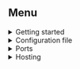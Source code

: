 ## Menu

<details>
  <summary>Getting started</summary>

- [Introduction](docs/GettingStarted.md#introduction)
- [System requirements](docs/GettingStarted.md#system_requirements)
- [Installation](docs/GettingStarted.md#installation)
- [Login](docs/GettingStarted.md#login)
- [Project Initialization](docs/GettingStarted.md#project_initialization)
- [Launching a project in the cloud](docs/GettingStarted.md#launching_a_project_in_the_cloud)
</details>

<details>
  <summary>Configuration file</summary>

- [Example configuration file](docs/ConfigFile.md#example_configuration_file)
- [Top level configuration file fields](docs/ConfigFile.md#top_level_configuration_file_fields)
- [Service configuration fields](docs/ConfigFile.md#service_configuration_fields)
- [Using your own domain](docs/ConfigFile.md#using_your_own_domain)
</details>

<details>
<summary>Ports</summary>

- [Configuration](docs/Ports.md#configuration)
- [Web server setup](docs/Ports.md#web_server_setup)
</details>

<details>
  <summary>Hosting</summary>
  
- [Node.js](docs/HostingNode.md)
- [Rust](docs/HostingRust.md)
- [Python](docs/HostingPython.md)
- [PHP](docs/HostingPhp.md)
- [Golang](docs/HostingGolang.md)
</details>

